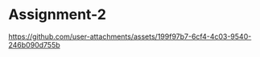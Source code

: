 # Assignment-2
 


https://github.com/user-attachments/assets/199f97b7-6cf4-4c03-9540-246b090d755b

